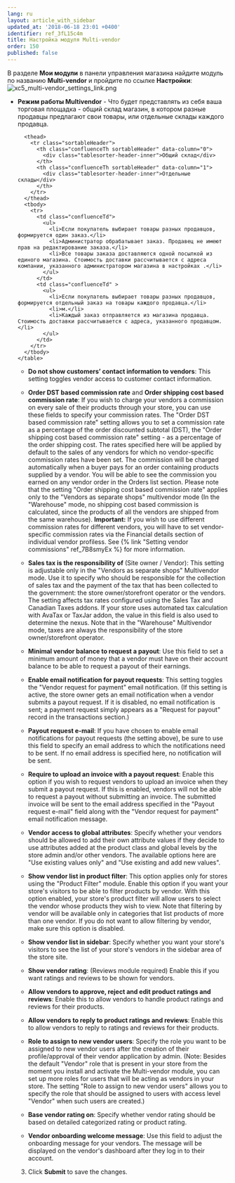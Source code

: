 ```yaml
---
lang: ru
layout: article_with_sidebar
updated_at: '2018-06-18 23:01 +0400'
identifier: ref_3fL15c4m
title: Настройка модуля Multi-vendor
order: 150
published: false
---
```

В разделе **Мои модули** в панели управления магазина найдите модуль по названию **Multi-vendor** и пройдите по ссылке **Настройки**:
    ![xc5_multi-vendor_settings_link.png]({{site.baseurl}}/attachments/ref_nFq48dhr/xc5_multi-vendor_settings_link.png)


   *   **Режим работы Multivendor** - Что будет представлять из себя ваша торговая площадка - общий склад магазин, в котором разные продавцы предлагают свои товары, или отдельные склады каждого продавца.  

        <table class="ui compact celled small padded table">
      <thead>
        <tr class="sortableHeader">
          <th class="confluenceTh sortableHeader" data-column="0">
            <div class="tablesorter-header-inner">Общий склад</div>
          </th>
          <th class="confluenceTh sortableHeader" data-column="1">
            <div class="tablesorter-header-inner">Отдельные склады</div>
          </th>
        </tr>
      </thead>
      <tbody>
        <tr>
          <td class="confluenceTd">
            <ul>
              <li>Если покупатель выбирает товары разных продавцов, формируется один заказ.</li>
              <li>Администратор обрабатывает заказ. Продавец не имеют прав на редактирование заказа.</li>
              <li>Все товары заказа доставляются одной посылкой из единого магазина. Стоимость доставки рассчитывается с адреса компании, указанного администратором магазина в настройках .</li>
            </ul>
          </td>
          <td class="confluenceTd" >
            <ul>
              <li>Если покупатель выбирает товары разных продавцов, формируется отдельный заказ на товары каждого продавца.</li>
              <li>м.</li>
              <li>Каждый заказ отправляется из магазина продавца. Стоимость доставки рассчитывается с адреса, указанного продавцом.</li>
            </ul>
          </td>
        </tr>
      </tbody>
    </table>


   *   **Do not show customers’ contact information to vendors**: This setting toggles vendor access to customer contact information.
    
   *   **Order DST based commission rate** and **Order shipping cost based commission rate**: If you wish to charge your vendors a commission on every sale of their products through your store, you can use these fields to specify your commission rates. The "Order DST based commission rate" setting allows you to set a commission rate as a percentage of the order discounted subtotal (DST), the "Order shipping cost based commission rate" setting - as a percentage of the order shipping cost. The rates specified here will be applied by default to the sales of any vendors for which no vendor-specific commission rates have been set. 
        The commission will be charged automatically when a buyer pays for an order containing products supplied by a vendor. You will be able to see the commission you earned on any vendor order in the Orders list section.
        Please note that the setting  "Order shipping cost based commission rate" applies only to the "Vendors as separate shops" multivendor mode (In the "Warehouse" mode, no shipping cost based commission is calculated, since the products of all the vendors are shipped from the same warehouse).
        **Important:** If you wish to use different commission rates for different vendors, you will have to set vendor-specific commission rates via the Financial details section of individual vendor profiless. 
        See {% link "Setting vendor commissions" ref_7B8smyEx %} for more information.

   *   **Sales tax is the responsibility of** (Site owner / Vendor): This setting is adjustable only in the "Vendors as separate shops" Multivendor mode. Use it to specify who should be responsible for the collection of sales tax and the payment of the tax that has been collected to the government: the store owner/storefront operator or the vendors. The setting affects tax rates configured using the Sales Tax and Canadian Taxes addons. If your store uses automated tax calculation with AvaTax or TaxJar addon, the value in this field is also used to determine the nexus. Note that in the "Warehouse" Multivendor mode, taxes are always the responsibility of the store owner/storefront operator. 
  
   *   **Minimal vendor balance to request a payout**: Use this field to set a minimum amount of money that a vendor must have on their account balance to be able to request a payout of their earnings.
    
   *   **Enable email notification for payout requests**: This setting toggles the "Vendor request for payment" email notification. (If this setting is active, the store owner gets an email notification when a vendor submits a payout request. If it is disabled, no email notification is sent; a payment request simply appears as a "Request for payout" record in the transactions section.)
    
   *   **Payout request e-mail**: If you have chosen to enable email notifications for payout requests (the setting above), be sure to use this field to specify an email address to which the notifications need to be sent. If no email address is specified here, no notification will be sent.
    
   *   **Require to upload an invoice with a payout request**: Enable this option if you wish to request vendors to upload an invoice when they submit a payout request. If this is enabled, vendors will not be able to request a payout without submitting an invoice. The submitted invoice will be sent to the email address specified in the "Payout request e-mail" field along with the "Vendor request for payment" email notification message.
    
   *   **Vendor access to global attributes**: Specify whether your vendors should be allowed to add their own attribute values if they decide to use attributes added at the product class and global levels by the store admin and/or other vendors.
        The available options here are "Use existing values only" and "Use existing and add new values".

   *   **Show vendor list in product filter**: This option applies only for stores using the "Product Filter" module. Enable this option if you want your store's visitors to be able to filter products by vendor. With this option enabled, your store's product filter will allow users to select the vendor whose products they wish to view. Note that filtering by vendor will be available only in categories that list products of more than one vendor. If you do not want to allow filtering by vendor, make sure this option is disabled.
   
   *   **Show vendor list in sidebar**: Specify whether you want your store's visitors to see the list of your store's vendors in the sidebar area of the store site.
    
   *   **Show vendor rating**: (Reviews module required) Enable this if you want ratings and reviews to be shown for vendors.
    
   *   **Allow vendors to approve, reject and edit product ratings and reviews**: Enable this to allow vendors to handle product ratings and reviews for their products.
   
   *   **Allow vendors to reply to product ratings and reviews**: Enable this to allow vendors to reply to ratings and reviews for their products.
    
   *   **Role to assign to new vendor users**: Specify the role you want to be assigned to new vendor users after the creation of their profile/approval of their vendor application by admin. (Note: Besides the default "Vendor" role that is present in your store from the moment you install and activate the Multi-vendor module, you can set up more roles for users that will be acting as vendors in your store. The setting "Role to assign to new vendor users" allows you to specify the role that should be assigned to users with access level "Vendor" when such users are created.)

   *   **Base vendor rating on**: Specify whether vendor rating should be based on detailed categorized rating or product rating.
    
   *   **Vendor onboarding welcome message**: Use this field to adjust the onboarding message for your vendors. The message will be displayed on the vendor's dashboard after they log in to their account.

3.  Click **Submit** to save the changes.
